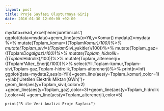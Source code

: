 ```yaml
---
layout: post
title: Proje Sayfası Oluşturmaya Giriş
date: 2016-01-30 12:00:00 +02:00
---
```

mydata=read_excel('enerjiuretimi.xls')
ggplot(data=mydata)+geom_line(aes(x=Yil,y=Komur))
mydata2=mydata %>%
  mutate(Toplam_komur=((Toplam*Komur)/100))%>%
  mutate(Toplam_sivi=((Toplam*Sivi_yakitler)/100))%>%
  mutate(Toplam_gaz=((Toplam*Dogalgaz)/100))%>%
  mutate(Toplam_hidrolik=((Toplam*Hidrolik)/100))%>%
  mutate(Toplam_alterenerji=((Toplam*Alter_Enerji)/100))%>%
  select(Yil,Toplam-komur,Toplam-sivi,Toplam-gaz,Toplam-hidrolik,Toplam-alterenerji)%>%
  print(n=Inf)
ggplot(data=mydata2,aes(x=Yil))+geom_line(aes(y=Toplam_komur),color=1)
+ylab('Üretilen Elektrik Miktarı(GWh)')+ geom_line(aes(y=Toplam_sivi),color=2)
+geom_line(aes(y=Toplam_gaz),color=3)+geom_line(aes(y=Toplam_hidrolik),color=4)
+geom_line(aes(y=Toplam_alterenerji),color=5)

```{r}
print("R ile Veri Analizi Proje Sayfası")
```